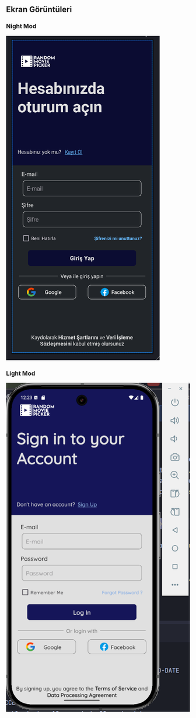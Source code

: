 ## Ekran Görüntüleri
### Night Mod
![image](screenshoots/dark_screen.png) 

### Light Mod
![image](screenshoots/light_screen.png)